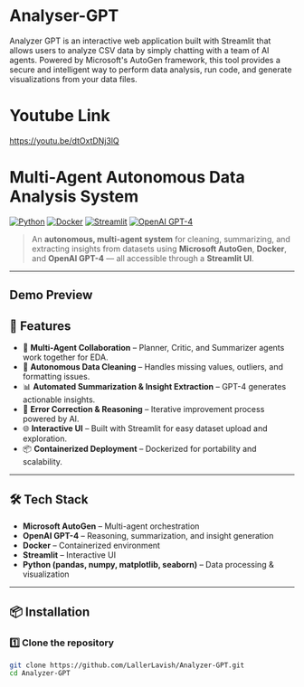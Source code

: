 # Analyser-GPT
Analyzer GPT is an interactive web application built with Streamlit that allows users to analyze CSV data by simply chatting with a team of AI agents. Powered by Microsoft's AutoGen framework, this tool provides a secure and intelligent way to perform data analysis, run code, and generate visualizations from your data files.

# Youtube Link 
https://youtu.be/dtOxtDNj3lQ


# Multi-Agent Autonomous Data Analysis System

[![Python](https://img.shields.io/badge/Python-3.9%2B-blue)](https://www.python.org/)
[![Docker](https://img.shields.io/badge/Docker-Ready-blue?logo=docker)](https://www.docker.com/)
[![Streamlit](https://img.shields.io/badge/Streamlit-App-red?logo=streamlit)](https://streamlit.io/)
[![OpenAI GPT-4](https://img.shields.io/badge/OpenAI-GPT--4-black?logo=openai)](https://openai.com/)

> An **autonomous, multi-agent system** for cleaning, summarizing, and extracting insights from datasets using **Microsoft AutoGen**, **Docker**, and **OpenAI GPT-4** — all accessible through a **Streamlit UI**.

---

## Demo Preview


## 🚀 Features

- 🤖 **Multi-Agent Collaboration** – Planner, Critic, and Summarizer agents work together for EDA.
- 🧹 **Autonomous Data Cleaning** – Handles missing values, outliers, and formatting issues.
- 📊 **Automated Summarization & Insight Extraction** – GPT-4 generates actionable insights.
- 🔄 **Error Correction & Reasoning** – Iterative improvement process powered by AI.
- 🌐 **Interactive UI** – Built with Streamlit for easy dataset upload and exploration.
- 📦 **Containerized Deployment** – Dockerized for portability and scalability.

---

## 🛠️ Tech Stack

- **Microsoft AutoGen** – Multi-agent orchestration
- **OpenAI GPT-4** – Reasoning, summarization, and insight generation
- **Docker** – Containerized environment
- **Streamlit** – Interactive UI
- **Python (pandas, numpy, matplotlib, seaborn)** – Data processing & visualization

---

## 📦 Installation

### 1️⃣ Clone the repository
```bash
git clone https://github.com/LallerLavish/Analyzer-GPT.git
cd Analyzer-GPT
